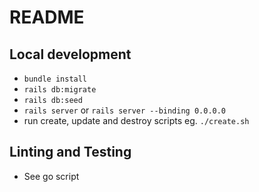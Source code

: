 # README

## Local development
- `bundle install`
- `rails db:migrate`
- `rails db:seed`
- `rails server` or `rails server --binding 0.0.0.0`
- run create, update and destroy scripts eg. `./create.sh`

## Linting and Testing

- See go script
